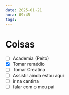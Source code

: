 ```yaml
---
date: 2025-01-21
hora: 09:45
tags:
---
```





# Coisas
- [ ] Academia (Peito)
- [x] Tomar remédio
- [ ] Tomar Creatina
- [ ] Assistir ainda estou aqui
- [ ] ir na cantina 
- [ ] falar com o meu pai